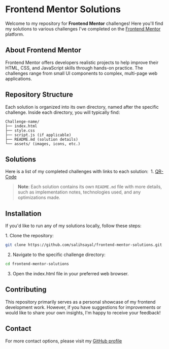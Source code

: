 # Frontend Mentor Solutions

Welcome to my repository for **Frontend Mentor** challenges! Here you'll find my solutions to various challenges I've completed on the [Frontend Mentor](https://www.frontendmentor.io/) platform.

## About Frontend Mentor

Frontend Mentor offers developers realistic projects to help improve their HTML, CSS, and JavaScript skills through hands-on practice. The challenges range from small UI components to complex, multi-page web applications.

## Repository Structure

Each solution is organized into its own directory, named after the specific challenge. Inside each directory, you will typically find:

```
Challenge-name/
├── index.html
├── style.css
├── script.js (if applicable)
├── README.md (solution details)
└── assets/ (images, icons, etc.)
```

## Solutions 

Here is a list of my completed challenges with links to each solution: 
1. [QR-Code](./qr-code-component/)

> **Note**: Each solution contains its own `README.md` file with more details, such as implementation notes, technologies used, and any optimizations made.

## Installation 

If you'd like to run any of my solutions locally, follow these steps:

1. Clone the repository:

```bash
git clone https://github.com/salihsayal/frontend-mentor-solutions.git
```

2. Navigate to the specific challenge directory:

```bash
cd frontend-mentor-solutions
```

3. Open the index.html file in your preferred web browser.

## Contributing

This repository primarily serves as a personal showcase of my frontend development work. However, if you have suggestions for improvements or would like to share your own insights, I'm happy to receive your feedback!

## Contact

For more contact options, please visit my [GitHub profile](https://github.com/salihsayal)
